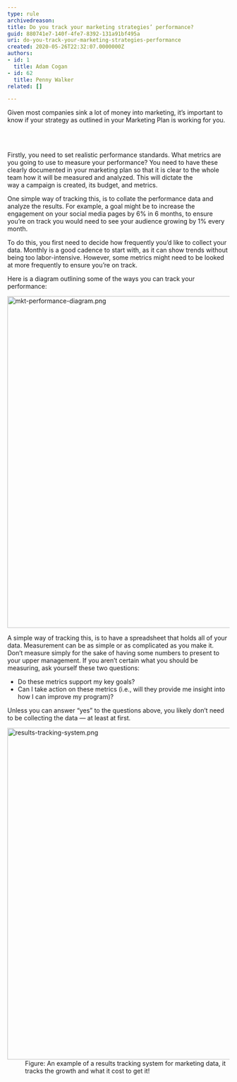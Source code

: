 ```yaml
---
type: rule
archivedreason: 
title: Do you track your marketing strategies’ performance?
guid: 880741e7-140f-4fe7-8392-131a91bf495a
uri: do-you-track-your-marketing-strategies-performance
created: 2020-05-26T22:32:07.0000000Z
authors:
- id: 1
  title: Adam Cogan
- id: 62
  title: Penny Walker
related: []

---
```



<p class="ssw15-rteElement-P">Given most companies sink a lot of money into marketing, it’s important to know if your strategy as outlined in your Marketing Plan is working for you.​<br></p>
<br><excerpt class='endintro'></excerpt><br>
<p class="ssw15-rteElement-P">​Firstly, you need to set realistic performance standards.&#160;What metrics are you going to use to measure your performance?&#160;You&#160;need to have these clearly documented in your marketing plan&#160;so that it is clear to the whole team how it will be measured and analyzed.&#160;This will&#160;dictate the way&#160;a&#160;campaign&#160;is&#160;created, its budget, and metrics.&#160;&#160;</p><p class="ssw15-rteElement-P">One simple way of tracking this, is to&#160;collate the performance data&#160;and analyze&#160;the&#160;results.&#160;For example, a goal might be to increase the engagement on your social media pages by 6% in 6 months, to ensure you’re on track you would need to see your audience growing by 1% every month.&#160;&#160;</p><p>To do this,&#160;you first need to&#160;decide&#160;how&#160;frequently you’d like to&#160;collect your data.&#160;Monthly is a good cadence to start with, as it can show trends without being too labor-intensive.&#160;However, some metrics might need to be looked at more&#160;frequently&#160;to&#160;ensure you’re on track.&#160;</p><p>Here is a diagram outlining some of the ways you can track your performance&#58;</p><dl class="image"><dt><img src="/PublishingImages/mkt-performance-diagram.png" alt="mkt-performance-diagram.png" style="width&#58;750px;" /></dt></dl>
<p>A simple way of tracking this, is&#160;to have a spreadsheet that&#160;holds&#160;all of&#160;your data.&#160;Measurement can be as simple or as complicated as you make it. Don’t measure simply for the sake of having some numbers to present to your upper management. If you aren’t certain what you should be measuring, ask yourself these two questions&#58;&#160;</p><ul><li>Do these metrics support my key goals?&#160;</li><li>Can I&#160;take action&#160;on these metrics (i.e., will they provide me insight into how I can improve my program)?&#160;</li></ul>Unless you can answer “yes” to the questions above, you likely don’t need to be collecting the data — at least at first. &#160;
<p></p><dl class="image"><dt><img src="/PublishingImages/results-tracking-system.png" alt="results-tracking-system.png" style="width&#58;750px;" /></dt><dd>Figure&#58; An example of a results tracking system for marketing data, it tracks the growth and what it cost to get it!​</dd></dl>


